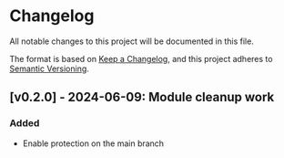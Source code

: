 # Changelog

All notable changes to this project will be documented in this file.

The format is based on [Keep a Changelog](https://keepachangelog.com/en/1.1.0/),
and this project adheres to [Semantic Versioning](https://semver.org/spec/v2.0.0.html).

<!-- Entry Template

## [v#.#.#] - YYYY-MM-DD: Description goes here

### Added
### Changed
### Deprecated
### Removed
### Fixed
### Security

 -->

## [v0.2.0] - 2024-06-09: Module cleanup work

### Added

- Enable protection on the main branch
